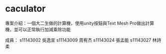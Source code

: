 # caculator
 
專案介紹：一個大二生做的計算機，使用unity按鈕與Text Mesh Pro做出計算機，並可以正常執行加減乘除功能

成員：
s11143002 吳逸宣
s11143009 周宥杰
s11143024 張孟能
s11143027 林詩柔
